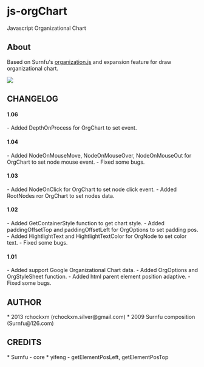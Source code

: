 js-orgChart
========

Javascript Organizational Chart

<h2><a name="about" class="anchor" href="#about"><span class="mini-icon mini-icon-link"></span></a>About</h2>

Based on Surnfu's <a href="http://www.on-cn.com">organization.js</a> and expansion feature for draw organizational chart.

<img src="http://i.imgur.com/Z3p0xJB.png" />

<h2><a name="about" class="anchor" href="#about"><span class="mini-icon mini-icon-link"></span></a>CHANGELOG</h2>

<h4>1.06</h4>
- Added DepthOnProcess for OrgChart to set event.

<h4>1.04</h4>
- Added NodeOnMouseMove, NodeOnMouseOver, NodeOnMouseOut for OrgChart to set node mouse event.
- Fixed some bugs.

<h4>1.03</h4>
- Added NodeOnClick for OrgChart to set node click event.
- Added RootNodes ror OrgChart to set nodes data.

<h4>1.02</h4/>
- Added GetContainerStyle function to get chart style.
- Added paddingOffsetTop and paddingOffsetLeft for OrgOptions to set padding pos.
- Added HightlightText and HightlightTextColor for OrgNode to set color text.
- Fixed some bugs.

<h4>1.01</h4/>
- Added support Google Organizational Chart data. 
- Added OrgOptions and OrgStyleSheet function.
- Added html parent element position adaptive.
- Fixed some bugs.

<h2><a name="author" class="anchor" href="#author"><span class="mini-icon mini-icon-link"></span></a>AUTHOR</h2>
* 2013 rchockxm (rchockxm.silver@gmail.com)
* 2009 Surnfu composition (Surnfu@126.com)

<h2><a name="credits" class="anchor" href="#credits"><span class="mini-icon mini-icon-link"></span></a>CREDITS</h2>
* Surnfu - core
* yifeng - getElementPosLeft, getElementPosTop
